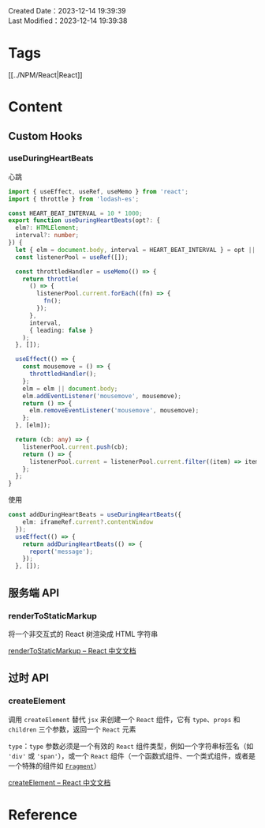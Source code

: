 Created Date：2023-12-14 19:39:39  
Last Modified：2023-12-14 19:39:38

# Tags

[[../NPM/React|React]]

# Content

## Custom Hooks

### useDuringHeartBeats

心跳

```ts
import { useEffect, useRef, useMemo } from 'react';
import { throttle } from 'lodash-es';

const HEART_BEAT_INTERVAL = 10 * 1000;
export function useDuringHeartBeats(opt?: {
  elm?: HTMLElement;
  interval?: number;
}) {
  let { elm = document.body, interval = HEART_BEAT_INTERVAL } = opt || {};
  const listenerPool = useRef([]);

  const throttledHandler = useMemo(() => {
    return throttle(
      () => {
        listenerPool.current.forEach((fn) => {
          fn();
        });
      },
      interval,
      { leading: false }
    );
  }, []);

  useEffect(() => {
    const mousemove = () => {
      throttledHandler();
    };
    elm = elm || document.body;
    elm.addEventListener('mousemove', mousemove);
    return () => {
      elm.removeEventListener('mousemove', mousemove);
    };
  }, [elm]);

  return (cb: any) => {
    listenerPool.current.push(cb);
    return () => {
      listenerPool.current = listenerPool.current.filter((item) => item !== cb); // filter从listenerPool清除当前cb
    };
  };
}
```

使用

```ts
const addDuringHeartBeats = useDuringHeartBeats({
    elm: iframeRef.current?.contentWindow
  });
  useEffect(() => {
    return addDuringHeartBeats(() => {
      report('message');
    });
  }, []);
```

## 服务端 API

### renderToStaticMarkup

将一个非交互式的 React 树渲染成 HTML 字符串  

[renderToStaticMarkup – React 中文文档](https://zh-hans.react.dev/reference/react-dom/server/renderToStaticMarkup)

## 过时 API

### createElement

调用 `createElement` 替代 `jsx` 来创建一个 `React` 组件，它有 `type`、`props` 和 `children` 三个参数，返回一个 `React` 元素

`type`：`type` 参数必须是一个有效的 `React` 组件类型，例如一个字符串标签名（如 `'div'` 或 `'span'`），或一个 `React` 组件（一个函数式组件、一个类式组件，或者是一个特殊的组件如 [`Fragment`](https://zh-hans.react.dev/reference/react/Fragment)）  

[createElement – React 中文文档](https://zh-hans.react.dev/reference/react/createElement)

# Reference
